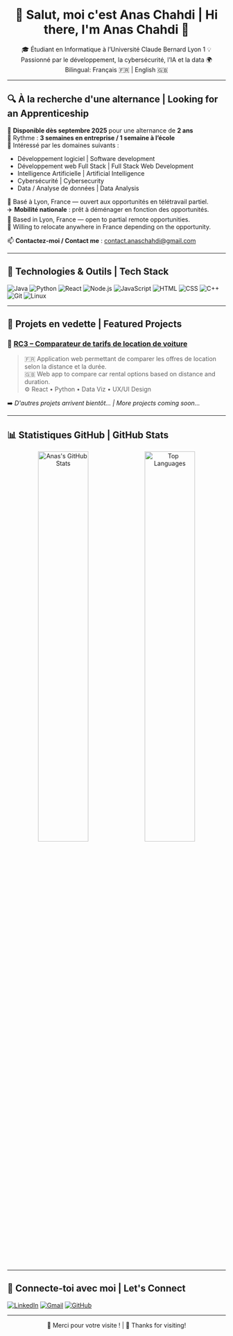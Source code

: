 <h1 align="center">👋 Salut, moi c'est Anas Chahdi | Hi there, I'm Anas Chahdi 👋</h1>

<p align="center">
🎓 Étudiant en Informatique à l’Université Claude Bernard Lyon 1  
💡 Passionné par le développement, la cybersécurité, l’IA et la data  
🌍 Bilingual: Français 🇫🇷 | English 🇬🇧  
</p>

---

## 🔍 À la recherche d'une alternance | Looking for an Apprenticeship

🎯 **Disponible dès septembre 2025** pour une alternance de **2 ans**  
📅 Rythme : **3 semaines en entreprise / 1 semaine à l’école**  
💼 Intéressé par les domaines suivants :  
- Développement logiciel | Software development  
- Développement web Full Stack | Full Stack Web Development  
- Intelligence Artificielle | Artificial Intelligence  
- Cybersécurité | Cybersecurity  
- Data / Analyse de données | Data Analysis  

📍 Basé à Lyon, France — ouvert aux opportunités en télétravail partiel.  
✈️ **Mobilité nationale** : prêt à déménager en fonction des opportunités.  
📍 Based in Lyon, France — open to partial remote opportunities.  
🚚 Willing to relocate anywhere in France depending on the opportunity.

📫 **Contactez-moi / Contact me** : [contact.anaschahdi@gmail.com](mailto:contact.anaschahdi@gmail.com)

---

## 🧰 Technologies & Outils | Tech Stack

![Java](https://img.shields.io/badge/Java-ED8B00?style=flat-square&logo=java&logoColor=white)
![Python](https://img.shields.io/badge/Python-3670A0?style=flat-square&logo=python&logoColor=white)
![React](https://img.shields.io/badge/React-20232A?style=flat-square&logo=react&logoColor=61DAFB)
![Node.js](https://img.shields.io/badge/Node.js-43853D?style=flat-square&logo=node-dot-js&logoColor=white)
![JavaScript](https://img.shields.io/badge/JavaScript-F7DF1E?style=flat-square&logo=javascript&logoColor=black)
![HTML](https://img.shields.io/badge/HTML5-E34F26?style=flat-square&logo=html5&logoColor=white)
![CSS](https://img.shields.io/badge/CSS3-1572B6?style=flat-square&logo=css3&logoColor=white)
![C++](https://img.shields.io/badge/C++-00599C?style=flat-square&logo=c%2B%2B&logoColor=white)
![Git](https://img.shields.io/badge/Git-F05032?style=flat-square&logo=git&logoColor=white)
![Linux](https://img.shields.io/badge/Linux-FCC624?style=flat-square&logo=linux&logoColor=black)

---

## 🚀 Projets en vedette | Featured Projects

### 🔧 [RC3 – Comparateur de tarifs de location de voiture](https://github.com/le-anas-chahdi/Comparateur-de-Tarifs-de-Location-de-Voitures-CompareAuto)
> 🇫🇷 Application web permettant de comparer les offres de location selon la distance et la durée.  
> 🇬🇧 Web app to compare car rental options based on distance and duration.  
> ⚙️ React • Python • Data Viz • UX/UI Design  

➡️ *D'autres projets arrivent bientôt… | More projects coming soon...*

---

## 📊 Statistiques GitHub | GitHub Stats

<p align="center">
  <img src="https://github-readme-stats.vercel.app/api?username=anaschahdi&show_icons=true&theme=tokyonight" alt="Anas's GitHub Stats" width="48%"/>
  <img src="https://github-readme-stats.vercel.app/api/top-langs/?username=anaschahdi&layout=compact&theme=tokyonight" alt="Top Languages" width="48%"/>
</p>

---

## 🤝 Connecte-toi avec moi | Let's Connect

[![LinkedIn](https://img.shields.io/badge/LinkedIn-Anas%20Chahdi-blue?style=flat-square&logo=linkedin)](https://www.linkedin.com/in/anaschahdi0207)
[![Gmail](https://img.shields.io/badge/Gmail-contact.anaschahdi@gmail.com-red?style=flat-square&logo=gmail)](mailto:contact.anaschahdi@gmail.com)
[![GitHub](https://img.shields.io/badge/GitHub-anaschahdi-black?style=flat-square&logo=github)](https://github.com/anaschahdi)

---

<p align="center">
  🙏 Merci pour votre visite ! | 🙏 Thanks for visiting!  
</p>
